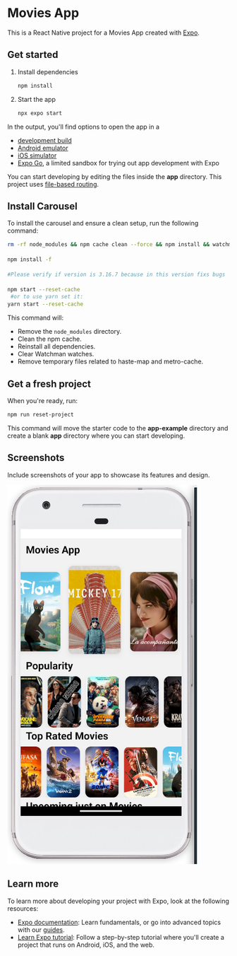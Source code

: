 # Movies App

This is a React Native project for a Movies App created with [Expo](https://expo.dev).

## Get started

1. Install dependencies

   ```bash
   npm install
   ```

2. Start the app

   ```bash
   npx expo start
   ```

In the output, you'll find options to open the app in a

- [development build](https://docs.expo.dev/develop/development-builds/introduction/)
- [Android emulator](https://docs.expo.dev/workflow/android-studio-emulator/)
- [iOS simulator](https://docs.expo.dev/workflow/ios-simulator/)
- [Expo Go](https://expo.dev/go), a limited sandbox for trying out app development with Expo

You can start developing by editing the files inside the **app** directory. This project uses [file-based routing](https://docs.expo.dev/router/introduction/).

## Install Carousel

To install the carousel and ensure a clean setup, run the following command:

```bash
rm -rf node_modules && npm cache clean --force && npm install && watchman watch-del-all && rm -rf $TMPDIR/haste-map-* && rm -rf $TMPDIR/metro-cache

npm install -f

#Please verify if version is 3.16.7 because in this version fixs bugs

npm start --reset-cache
 #or to use yarn set it:
yarn start --reset-cache
```

This command will:
- Remove the `node_modules` directory.
- Clean the npm cache.
- Reinstall all dependencies.
- Clear Watchman watches.
- Remove temporary files related to haste-map and metro-cache.

## Get a fresh project

When you're ready, run:

```bash
npm run reset-project
```

This command will move the starter code to the **app-example** directory and create a blank **app** directory where you can start developing.

## Screenshots

Include screenshots of your app to showcase its features and design.

![Screenshot 1](./assets/screenshots/movies_finished.png)

## Learn more

To learn more about developing your project with Expo, look at the following resources:

- [Expo documentation](https://docs.expo.dev/): Learn fundamentals, or go into advanced topics with our [guides](https://docs.expo.dev/guides).
- [Learn Expo tutorial](https://docs.expo.dev/tutorial/introduction/): Follow a step-by-step tutorial where you'll create a project that runs on Android, iOS, and the web.

